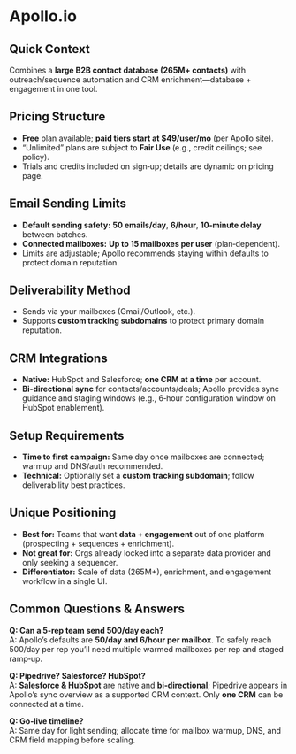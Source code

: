 # Apollo.io

## Quick Context
Combines a **large B2B contact database (265M+ contacts)** with outreach/sequence automation and CRM enrichment—database + engagement in one tool.

## Pricing Structure
- **Free** plan available; **paid tiers start at $49/user/mo** (per Apollo site).  
- “Unlimited” plans are subject to **Fair Use** (e.g., credit ceilings; see policy).  
- Trials and credits included on sign‑up; details are dynamic on pricing page.

## Email Sending Limits
- **Default sending safety:** **50 emails/day**, **6/hour**, **10‑minute delay** between batches.  
- **Connected mailboxes:** **Up to 15 mailboxes per user** (plan‑dependent).  
- Limits are adjustable; Apollo recommends staying within defaults to protect domain reputation.

## Deliverability Method
- Sends via your mailboxes (Gmail/Outlook, etc.).  
- Supports **custom tracking subdomains** to protect primary domain reputation.

## CRM Integrations
- **Native:** HubSpot and Salesforce; **one CRM at a time** per account.  
- **Bi‑directional sync** for contacts/accounts/deals; Apollo provides sync guidance and staging windows (e.g., 6‑hour configuration window on HubSpot enablement).

## Setup Requirements
- **Time to first campaign:** Same day once mailboxes are connected; warmup and DNS/auth recommended.  
- **Technical:** Optionally set a **custom tracking subdomain**; follow deliverability best practices.

## Unique Positioning
- **Best for:** Teams that want **data + engagement** out of one platform (prospecting + sequences + enrichment).  
- **Not great for:** Orgs already locked into a separate data provider and only seeking a sequencer.  
- **Differentiator:** Scale of data (265M+), enrichment, and engagement workflow in a single UI.

## Common Questions & Answers
**Q: Can a 5‑rep team send 500/day each?**  
A: Apollo’s defaults are **50/day and 6/hour per mailbox**. To safely reach 500/day per rep you’ll need multiple warmed mailboxes per rep and staged ramp‑up.

**Q: Pipedrive? Salesforce? HubSpot?**  
A: **Salesforce & HubSpot** are native and **bi‑directional**; Pipedrive appears in Apollo’s sync overview as a supported CRM context. Only **one CRM** can be connected at a time.

**Q: Go‑live timeline?**  
A: Same day for light sending; allocate time for mailbox warmup, DNS, and CRM field mapping before scaling.
